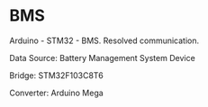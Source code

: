 # BMS
Arduino - STM32 - BMS. Resolved communication. 

Data Source: Battery Management System Device

Bridge: STM32F103C8T6

Converter: Arduino Mega
